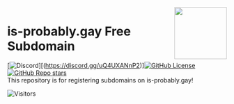 <img src="https://camo.githubusercontent.com/be90f9c245b4bbb0e0c5c02fe9f5a763dbe0344b6babd05f82da4f39d1c69f64/68747470733a2f2f692e70696e696d672e636f6d2f6f726967696e616c732f63392f61392f66612f63396139666133613166643538663730646631613035616465373161653666652e676966" align="right" width="120"/>

# is-probably.gay Free Subdomain  
[![Discord](https://img.shields.io/discord/322850917248663552?color=5865F2&label=discord&style=for-the-badge)][(https://discord.gg/uQ4UXANnP2)][![GitHub License](https://img.shields.io/github/license/webhooksender/forum?style=for-the-badge)](https://github.com/webhooksender/forum/blob/main/LICENSE) [![GitHub Repo stars](https://img.shields.io/github/stars/webhooksender/forum?style=for-the-badge)](https://github.com/webhooksender/forum/stargazers)  
This repository is for registering subdomains on is-probably.gay!

![Visitors](https://count.getloli.com/get/@a)
